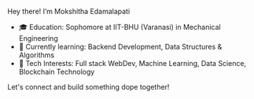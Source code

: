  Hey there! I’m Mokshitha Edamalapati
 
- 🎓 Education: Sophomore at IIT-BHU (Varanasi) in Mechanical Engineering
- 🌱 Currently learning: Backend Development, Data Structures & Algorithms
- 👀 Tech Interests: Full stack WebDev, Machine Learning, Data Science, Blockchain Technology

Let's connect and build something dope together!


<!---
moksh1tha/moksh1tha is a ✨ special ✨ repository because its `README.md` (this file) appears on your GitHub profile.
You can click the Preview link to take a look at your changes.
--->
